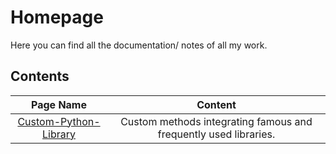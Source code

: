 # Homepage

Here you can find all the documentation/ notes of all my work.

## Contents

|Page Name|Content|
|:-------:|:-----:|
|[Custom-Python-Library](https://ronakr14.github.io/Documentation/Custom-Python-Library/)|Custom methods integrating famous and frequently used libraries.|